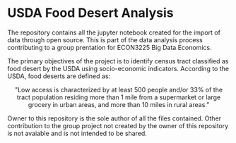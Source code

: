 # USDA Food Desert Analysis
The repository contains all the jupyter notebook created for the import of data through open source.
This is part of the data analysis process contributing to a group prentation for ECON3225 Big Data Economics. 

The primary objectives of the project is to identify census tract classified as food desert by the USDA using socio-economic indicators. 
According to the USDA, food deserts are defined as:
<p align="center">
"Low access is characterized by at least 500 people and/or 33% of the tract population residing more than 1 mile from a supermarket or large grocery in urban areas, and more than 10 miles in rural areas.”
<p align="center">

Owner to this repository is the sole author of all the files contained. 
Other contribution to the group project not created by the owner of this repository is not avaiable and is not intended to be shared.
